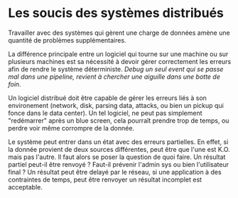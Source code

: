 # Les soucis des systèmes distribués

Travailler avec des systèmes qui gèrent une charge de données amène une
quantité de problèmes supplémentaires.

La différence principale entre un logiciel qui tourne sur une machine ou sur
plusieurs machines est sa nécessité à devoir gérer correctement les erreurs
afin de rendre le système déterministe. _Debug un seul event qui se passe mal
dans une pipeline, revient à chercher une aiguille dans une botte de foin_.

Un logiciel distribué doit être capable de gérer les erreurs liés à son
environement (network, disk, parsing data, attacks, ou bien un pickup qui fonce
dans le data center). Un tel logiciel, ne peut pas simplement "redémarrer"
après un blue screen, cela pourraît prendre trop de temps, ou perdre voir même
corrompre de la donnée. 

Le système peut entrer dans un état avec des erreurs partielles. En effet, si
la donnée provient de deux sources différentes, peut être que l'une est K.O.
mais pas l'autre. Il faut alors se poser la question de quoi faire. Un résultat
partiel peut-il être renvoyé ? Faut-il prévenir l'admin sys ou bien
l'utilisateur final ? Un résultat peut être delayé par le réseau, si une
application à des contraintes de temps, peut être renvoyer un résultat
incomplet est acceptable.

